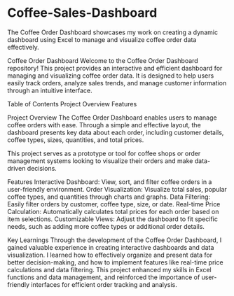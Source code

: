 # Coffee-Sales-Dashboard
The Coffee Order Dashboard showcases my work on creating a dynamic dashboard using Excel to manage and visualize coffee order data effectively.

Coffee Order Dashboard
Welcome to the Coffee Order Dashboard repository! This project provides an interactive and efficient dashboard for managing and visualizing coffee order data. It is designed to help users easily track orders, analyze sales trends, and manage customer information through an intuitive interface.

Table of Contents
Project Overview
Features

Project Overview
The Coffee Order Dashboard enables users to manage coffee orders with ease. Through a simple and effective layout, the dashboard presents key data about each order, including customer details, coffee types, sizes, quantities, and total prices.

This project serves as a prototype or tool for coffee shops or order management systems looking to visualize their orders and make data-driven decisions.

Features
Interactive Dashboard: View, sort, and filter coffee orders in a user-friendly environment.
Order Visualization: Visualize total sales, popular coffee types, and quantities through charts and graphs.
Data Filtering: Easily filter orders by customer, coffee type, size, or date.
Real-time Price Calculation: Automatically calculates total prices for each order based on item selections.
Customizable Views: Adjust the dashboard to fit specific needs, such as adding more coffee types or additional order details.

Key Learnings
Through the development of the Coffee Order Dashboard, I gained valuable experience in creating interactive dashboards and data visualization. I learned how to effectively organize and present data for better decision-making, and how to implement features like real-time price calculations and data filtering. This project enhanced my skills in Excel functions and data management, and reinforced the importance of user-friendly interfaces for efficient order tracking and analysis.
